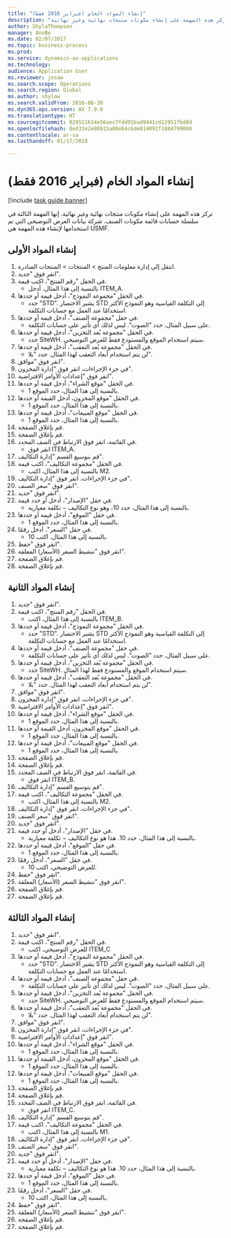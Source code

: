```yaml
--- 
title: "إنشاء المواد الخام (فبراير 2016 فقط)"
description: "تركز هذه المهمة على إنشاء مكونات منتجات نهائية وغير نهائية."
author: ShylaThompson
manager: AnnBe
ms.date: 02/07/2017
ms.topic: business-process
ms.prod: 
ms.service: dynamics-ax-applications
ms.technology: 
audience: Application User
ms.reviewer: josaw
ms.search.scope: Operations
ms.search.region: Global
ms.author: shylaw
ms.search.validFrom: 2016-06-30
ms.dyn365.ops.version: AX 7.0.0
ms.translationtype: HT
ms.sourcegitcommit: 029511634e56aec7fdd91bad9441cd12951fbd8d
ms.openlocfilehash: 8ed33e2e80915a80eb4c6de014091f1884799098
ms.contentlocale: ar-sa
ms.lasthandoff: 01/17/2018

---
```

# <a name="create-raw-materials-february-2016-only"></a>إنشاء المواد الخام (فبراير 2016 فقط)

[!include [task guide banner](../../includes/task-guide-banner.md)]

تركز هذه المهمة على إنشاء مكونات منتجات نهائية وغير نهائية. إنها المهمة الثالثة في سلسلة حسابات قائمة مكونات الصنف. شركة بيانات العرض التوضيحي التي تم استخدامها لإنشاء هذه المهمة هي USMF.‬


## <a name="create-the-first-material"></a>إنشاء المواد الأولى
1. انتقل إلى إدارة معلومات المنتج > المنتجات > المنتجات الصادرة.
2. انقر فوق "جديد".
3. في الحقل "رقم المنتج"، اكتب قيمة.
    * بالنسبة إلى هذا المثال، أدخل ITEM_A.  
4. في الحقل "مجموعة النموذج"، أدخل قيمة أو حددها.
    * حدد "STD". يشير الاختصار STD إلى التكلفة القياسية وهو النموذج الأكثر استخدامًا عند العمل مع حسابات التكلفة.  
5. في حقل "مجموعة الصنف"، أدخل قيمة أو حددها.
    * على سبيل المثال، حدد "الصوت". ليس لذلك أي تأثير على حسابات التكلفة.  
6. في الحقل "مجموعة بُعد التخزين"، أدخل قيمة أو حددها.
    * حدد SiteWH. سيتم استخدام الموقع والمستودع فقط للعرض التوضيحي.  
7. في الحقل "مجموعة بُعد التعقب"، أدخل قيمة أو حددها.
    * لن يتم استخدام أبعاد التعقب لهذا المثال. حدد "بلا".  
8. انقر فوق "موافق".
9. في جزء الإجراءات‬، انقر فوق "إدارة المخزون".
10. انقر فوق "إعدادات الأوامر الافتراضية".
11. في الحقل "موقع الشراء"، أدخل قيمة أو حددها.
    * بالنسبة إلى هذا المثال، حدد الموقع 1.  
12. في الحقل "موقع المخزون، أدخل القيمة أو حددها.
    * بالنسبة إلى هذا المثال، حدد الموقع 1.  
13. في الحقل "موقع المبيعات"، أدخل قيمة أو حددها.
    * بالنسبة إلى هذا المثال، حدد الموقع 1.  
14. قم بإغلاق الصفحة.
15. قم بإغلاق الصفحة.
16. في القائمة، انقر فوق الارتباط في الصف المحدد.
    * انقر فوق ITEM_A.  
17. قم بتوسيع القسم "إدارة التكاليف".
18. في الحقل "مجموعة التكاليف‬"، اكتب قيمة.
    * بالنسبة إلى هذا المثال، اكتب M2.  
19. في جزء الإجراءات، انقر فوق "إدارة التكاليف‬".
20. انقر فوق "سعر الصنف".
21. انقر فوق "جديد".
22. في حقل "الإصدار"، أدخل أو حدد قيمة.
    * بالنسبة إلى هذا المثال، حدد 10، وهو نوع التكاليف − تكلفة معيارية.‬  
23. في حقل "الموقع"، أدخل قيمة أو حددها.
    * بالنسبة إلى هذا المثال، حدد الموقع 1.  
24. في حقل "السعر"، أدخل رقمًا.
    * بالنسبة إلى هذا المثال، اكتب 10.  
25. انقر فوق "حفظ".
26. انقر فوق "تنشيط السعر (الأسعار) المعلقة".
27. قم بإغلاق الصفحة.
28. قم بإغلاق الصفحة.

## <a name="create-the-second-material"></a>إنشاء المواد الثانية
1. انقر فوق "جديد".
2. في الحقل "رقم المنتج"، اكتب قيمة.
    * بالنسبة إلى هذا المثال، اكتب ITEM_B.  
3. في الحقل "مجموعة النموذج"، أدخل قيمة أو حددها.
    * حدد "STD". يشير الاختصار STD إلى التكلفة القياسية وهو النموذج الأكثر استخدامًا عند العمل مع حسابات التكلفة.  
4. في حقل "مجموعة الصنف"، أدخل قيمة أو حددها.
    * على سبيل المثال، حدد "الصوت". ليس لذلك أي تأثير على حسابات التكلفة.  
5. في الحقل "مجموعة بُعد التخزين"، أدخل قيمة أو حددها.
    * حدد SiteWH. سيتم استخدام الموقع والمستودع فقط لهذا المثال.  
6. في الحقل "مجموعة بُعد التعقب"، أدخل قيمة أو حددها.
    * لن يتم استخدام أبعاد التعقب لهذا المثال. حدد "بلا".  
7. انقر فوق "موافق".
8. في جزء الإجراءات‬، انقر فوق "إدارة المخزون".
9. انقر فوق "إعدادات الأوامر الافتراضية".
10. في الحقل "موقع الشراء"، أدخل قيمة أو حددها.
    * بالنسبة إلى هذا المثال، حدد الموقع 1.  
11. في الحقل "موقع المخزون، أدخل القيمة أو حددها.
    * بالنسبة إلى هذا المثال، حدد الموقع 1.  
12. في الحقل "موقع المبيعات"، أدخل قيمة أو حددها.
    * بالنسبة إلى هذا المثال، حدد الموقع 1.  
13. قم بإغلاق الصفحة.
14. قم بإغلاق الصفحة.
15. في القائمة، انقر فوق الارتباط في الصف المحدد.
    * انقر فوق ITEM_B.  
16. قم بتوسيع القسم "إدارة التكاليف".
17. في الحقل "مجموعة التكاليف‬"، اكتب قيمة.
    * بالنسبة إلى هذا المثال، اكتب M2.  
18. في جزء الإجراءات، انقر فوق "إدارة التكاليف‬".
19. انقر فوق "سعر الصنف".
20. انقر فوق "جديد".
21. في حقل "الإصدار"، أدخل أو حدد قيمة.
    * بالنسبة إلى هذا المثال، حدد 10. هذا هو نوع التكاليف − تكلفة معيارية.  
22. في حقل "الموقع"، أدخل قيمة أو حددها.
    * بالنسبة إلى هذا المثال، حدد الموقع 1.  
23. في حقل "السعر"، أدخل رقمًا.
    * للعرض التوضيحي، اكتب 10.  
24. انقر فوق "حفظ".
25. انقر فوق "تنشيط السعر (الأسعار) المعلقة".
26. قم بإغلاق الصفحة.
27. قم بإغلاق الصفحة.

## <a name="create-the-third-material"></a>إنشاء المواد الثالثة
1. انقر فوق "جديد".
2. في الحقل "رقم المنتج"، اكتب قيمة.
    * للعرض التوضيحي، اكتب ITEM_C  
3. في الحقل "مجموعة النموذج"، أدخل قيمة أو حددها.
    * حدد "STD". يشير الاختصار STD إلى التكلفة القياسية وهو النموذج الأكثر استخدامًا عند العمل مع حسابات التكلفة.  
4. في حقل "مجموعة الصنف"، أدخل قيمة أو حددها.
    * على سبيل المثال، حدد "الصوت". ليس لذلك أي تأثير على حسابات التكلفة.  
5. في الحقل "مجموعة بُعد التخزين"، أدخل قيمة أو حددها.
    * حدد SiteWH. سيتم استخدام الموقع والمستودع فقط للعرض التوضيحي.  
6. في الحقل "مجموعة بُعد التعقب"، أدخل قيمة أو حددها.
    * لن يتم استخدام أبعاد التعقب لهذا المثال. حدد "بلا".  
7. انقر فوق "موافق".
8. في جزء الإجراءات‬، انقر فوق "إدارة المخزون".
9. انقر فوق "إعدادات الأوامر الافتراضية".
10. في الحقل "موقع الشراء"، أدخل قيمة أو حددها.
    * بالنسبة إلى هذا المثال، حدد الموقع 1.  
11. في الحقل "موقع المخزون، أدخل القيمة أو حددها.
    * بالنسبة إلى هذا المثال، حدد الموقع 1.  
12. في الحقل "موقع المبيعات"، أدخل قيمة أو حددها.
    * بالنسبة إلى هذا المثال، حدد الموقع 1.  
13. قم بإغلاق الصفحة.
14. قم بإغلاق الصفحة.
15. في القائمة، انقر فوق الارتباط في الصف المحدد.
    * انقر فوق ITEM_C.  
16. قم بتوسيع القسم "إدارة التكاليف".
17. في الحقل "مجموعة التكاليف‬"، اكتب قيمة.
    * بالنسبة إلى هذا المثال، اكتب M1.  
18. في جزء الإجراءات، انقر فوق "إدارة التكاليف‬".
19. انقر فوق "سعر الصنف".
20. انقر فوق "جديد".
21. في حقل "الإصدار"، أدخل أو حدد قيمة.
    * بالنسبة إلى هذا المثال، حدد 10. هذا هو نوع التكاليف − تكلفة معيارية.  
22. في حقل "الموقع"، أدخل قيمة أو حددها.
    * بالنسبة إلى هذا المثال، حدد الموقع 1.  
23. في حقل "السعر"، أدخل رقمًا.
    * بالنسبة إلى هذا المثال، اكتب 10.  
24. انقر فوق "حفظ".
25. انقر فوق "تنشيط السعر (الأسعار) المعلقة".
26. قم بإغلاق الصفحة.
27. قم بإغلاق الصفحة.


